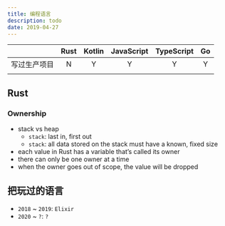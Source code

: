 ```yaml
---
title: 编程语言
description: todo
date: 2019-04-27
---
```


|              | Rust | Kotlin | JavaScript | TypeScript | Go |
|:------------:|:----:|:------:|:----------:|:----------:|:--:|
|  写过生产项目  |   N  |    Y   |     Y      |      Y     |  Y |
|              |      |        |            |            |    |

## Rust

### Ownership

* stack vs heap
  - `stack`: last in, first out
  - `stack`: all data stored on the stack must have a known, fixed size
* each value in Rust has a variable that’s called its owner
* there can only be one owner at a time
* when the owner goes out of scope, the value will be dropped

## 把玩过的语言

* `2018` ~ `2019`: `Elixir`
* `2020` ~ `?`: `?`
